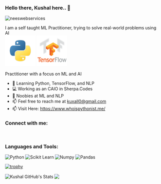 ### Hello there, Kushal here.. 👋  
<p align="left"> <img src="https://komarev.com/ghpvc/?username=kuxall&label=Profile%20views&color=0e75b6&style=flat" alt="neeswebservices" /> </p>


I am a self taught ML Practitioner, trying to solve real-world problems using AI  
<code><img height="100" src="https://raw.githubusercontent.com/github/explore/80688e429a7d4ef2fca1e82350fe8e3517d3494d/topics/python/python.png"></code>
<code><img height="100" src="https://raw.githubusercontent.com/github/explore/80688e429a7d4ef2fca1e82350fe8e3517d3494d/topics/tensorflow/tensorflow.png"></code>

Practitioner with a focus on ML and AI  

- 🌱 Learning Python, TensorFlow, and NLP  
- 💻 Working as an CAIO in Sherpa.Codes  
- 💬 Noobies at ML and NLP   
- 📫 Feel free to reach me at kuxall0@gmail.com
- 📫 Visit Here: https://www.whoispythonist.me/

<h3 align="left">Connect with me:</h3>
<p align="left">
    <a href="https://fb.com/kushal.pythonist" target="_blank"><img align="center"
            src="https://img.shields.io/badge/Facebook-1877F2?style=for-the-badge&logo=facebook&logoColor=white"
            alt="" /></a>
    <a href="https://linkedin.com/in/pythonistkushal" target="_blank"><img align="center"
            src="https://img.shields.io/badge/LinkedIn-0077B5?style=for-the-badge&logo=linkedin&logoColor=white"
            alt="" /></a>
</p>

<h3 align="left">Languages and Tools:</h3>
<p align="left">
   <img height="30" alt="Python" src="https://img.shields.io/badge/python-3E6963?&style=for-the-badge&logo=python&logoColor=white"/>
  <img height="30" alt="Scikit Learn" src="https://img.shields.io/badge/scikit_learn-295952?style=for-the-badge&logo=scikit-learn&logoColor=white">
  <img height="30" alt="Numpy" src="https://img.shields.io/badge/Numpy-245049?style=for-the-badge&logo=numpy&logoColor=white"/>
  <img height="30" alt="Pandas" src="https://img.shields.io/badge/Pandas-204741?style=for-the-badge&logo=pandas&logoColor=white"/>
 </p>
 
[![trophy](https://github-profile-trophy.vercel.app/?kuxall=ryo-ma&theme=onedark)](https://github.com/ryo-ma/github-profile-trophy)

<img align="center" src="https://github-readme-stats.vercel.app/api?username=kuxall&show_icons=true&include_all_commits=true&theme=material-palenight" alt="Kushal GitHub's Stats" />
<img align="center" src="https://github-readme-stats.vercel.app/api/top-langs/?username=kuxall&layout=compact&theme=material-palenight" />
